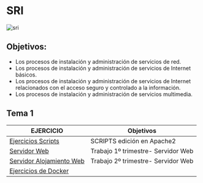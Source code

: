# SRI 
![sri](https://user-images.githubusercontent.com/114391559/197479151-674795a6-18d3-46e1-9d35-25ef1dde05f2.png)

## Objetivos:
- Los procesos de instalación y administración de servicios de red.
- Los procesos de instalación y administración de servicios de Internet básicos.
- Los procesos de instalación y administración de servicios de Internet relacionados con el acceso seguro y controlado a la información.
- Los procesos de instalación y administración de servicios multimedia.

## Tema 1
| EJERCICIO | Objetivos |
| --- | --- |
| [Ejercicios Scripts](https://github.com/laviro98/SRI/blob/main/Ejercicios_scripts/Procedimiento.md) | SCRIPTS edición en Apache2 |
| [Servidor Web](https://github.com/laviro98/Servidor-Web) | Trabajo 1º trimestre- Servidor Web |
| [Servidor Alojamiento Web](https://github.com/laviro98/Servidor-alojamiento-web) | Trabajo 2º trimestre- Servidor Web |
| [Ejercicios de Docker](https://github.com/laviro98/Ejercicios_Docker) |
